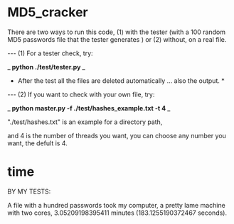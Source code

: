 # MD5_cracker

There are two ways to run this code, (1) with the tester (with a 100 random MD5 passwords file that the tester generates ) or (2) without, on a real file.

--- (1) For a tester check, try:

**_ python ./test/tester.py _**

- After the test all the files are deleted automatically ... also the output. \*

--- (2) If you want to check with your own file, try:

**_ python master.py -f ./test/hashes_example.txt -t 4 _**

"./test/hashes.txt" is an example for a directory path,

and 4 is the number of threads you want, you can choose any number you want, the defult is 4.

# time

BY MY TESTS:

A file with a hundred passwords took my computer, a pretty lame machine with two cores, 3.05209198395411 minutes (183.1255190372467 seconds).
